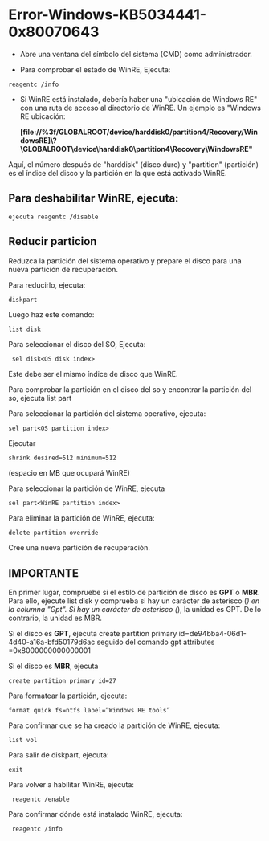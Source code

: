 # Error-Windows-KB5034441-0x80070643
- Abre una ventana del símbolo del sistema (CMD) como administrador.


- Para comprobar el estado de WinRE, 
Ejecuta:
```
reagentc /info
```
- Si WinRE está instalado, debería haber una "ubicación de Windows RE" con una ruta de acceso al directorio de WinRE. Un ejemplo es "Windows RE ubicación:

  **[file://%3f/GLOBALROOT/device/harddisk0/partition4/Recovery/WindowsRE]\\?\GLOBALROOT\device\harddisk0\partition4\Recovery\WindowsRE"**
 
 Aquí, el número después de "harddisk" (disco duro) y "partition" (partición) es el índice del disco y la partición en la que está activado WinRE.


## Para deshabilitar WinRE, ejecuta:
```
ejecuta reagentc /disable
```
## Reducir particion
Reduzca la partición del sistema operativo y prepare el disco para una nueva partición de recuperación.


Para reducirlo, ejecuta:

```
diskpart
```

Luego haz este comando:
```bash
list disk
```

Para seleccionar el disco del SO, Ejecuta:
```
 sel disk<OS disk index>
```

 Este debe ser el mismo índice de disco que WinRE.


Para comprobar la partición en el disco del so y encontrar la partición del so, ejecuta list part


Para seleccionar la partición del sistema operativo, ejecuta:

```
sel part<OS partition index>
```

Ejecutar 

```
shrink desired=512 minimum=512
```



(espacio en MB que ocupará WinRE)


Para seleccionar la partición de WinRE, ejecuta 

```
sel part<WinRE partition index>
```

Para eliminar la partición de WinRE, ejecuta: 

```
delete partition override
```

Cree una nueva partición de recuperación.

## IMPORTANTE
En primer lugar, compruebe si el estilo de partición de disco es **GPT** o **MBR.**  Para ello, ejecute list disk y comprueba si hay un carácter de asterisco (*) en la columna "Gpt".  Si hay un carácter de asterisco (*), la unidad es GPT. De lo contrario, la unidad es MBR.


Si el disco es **GPT**, ejecuta create partition primary id=de94bba4-06d1-4d40-a16a-bfd50179d6ac 
seguido del comando gpt attributes =0x8000000000000001


Si el disco es **MBR**, ejecuta 

```
create partition primary id=27
```

Para formatear la partición, ejecuta:

```
format quick fs=ntfs label=”Windows RE tools”
```

Para confirmar que se ha creado la partición de WinRE, ejecuta:

```
list vol
```

Para salir de diskpart, ejecuta:

```
exit
```

Para volver a habilitar WinRE, ejecuta:
```
 reagentc /enable
```

Para confirmar dónde está instalado WinRE, ejecuta:
```
 reagentc /info
```
